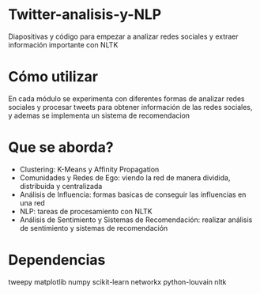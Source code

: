 # Twitter-analisis-y-NLP
Diapositivas y código para empezar a analizar redes sociales y extraer información importante con NLTK

# Cómo utilizar
En cada módulo se experimenta con diferentes formas de analizar redes sociales y procesar tweets para obtener información de las redes sociales, y ademas se implementa un sistema de recomendacion

# Que se aborda?

* Clustering: K-Means y Affinity Propagation
* Comunidades y Redes de Ego: viendo la red de manera dividida, distribuida y centralizada
* Análisis de Influencia: formas basicas de conseguir las influencias en una red
* NLP: tareas de procesamiento con NLTK
* Análisis de Sentimiento y Sistemas de Recomendación: realizar análisis de sentimiento y sistemas de recomendación

# Dependencias

tweepy
matplotlib
numpy
scikit-learn
networkx
python-louvain
nltk
